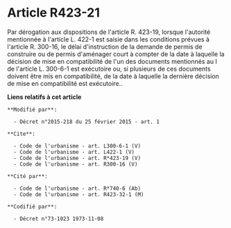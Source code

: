 # Article R423-21

Par dérogation aux dispositions de l'article R. 423-19, lorsque l'autorité mentionnée à l'article L. 422-1 est saisie dans
les conditions prévues à l'article R. 300-16, le délai d'instruction de la demande de permis de construire ou de permis
d'aménager court à compter de la date à laquelle la décision de mise en compatibilité de l'un des documents mentionnés au I
de l'article L. 300-6-1 est exécutoire ou, si plusieurs de ces documents doivent être mis en compatibilité, de la date à
laquelle la dernière décision de mise en compatibilité est exécutoire..

**Liens relatifs à cet article**

	**Modifié par**:

	  - Décret n°2015-218 du 25 février 2015 - art. 1

	**Cite**:

	  - Code de l'urbanisme - art. L300-6-1 (V)
	  - Code de l'urbanisme - art. L422-1 (V)
	  - Code de l'urbanisme - art. R*423-19 (V)
	  - Code de l'urbanisme - art. R300-16 (V)

	**Cité par**:

	  - Code de l'urbanisme - art. R*740-6 (Ab)
	  - Code de l'urbanisme - art. R423-32-1 (M)

	**Codifié par**:

	  - Décret n°73-1023 1973-11-08
